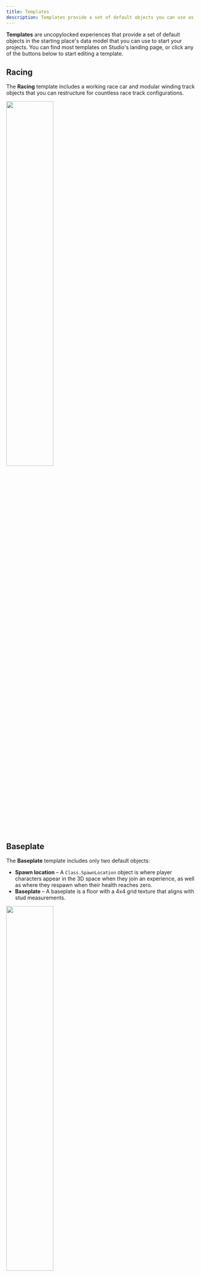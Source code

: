```yaml
---
title: Templates
description: Templates provide a set of default objects you can use as the foundation for your experiences.
---
```


**Templates** are uncopylocked experiences that provide a set of default objects in the starting place's data model that you can use to start your projects. You can find most templates on Studio's landing page, or click any of the buttons below to start editing a template.

## Racing

The **Racing** template includes a working race car and modular winding track objects that you can restructure for countless race track configurations.

<img src="../assets/resources/templates/Racing-Template.png" width="50%" alt="" />

<UseStudioButton variant="" buttonTextTranslationKey="Action.EditInStudio" placeId="16078915506" universeId="5557500170" />

## Baseplate

The **Baseplate** template includes only two default objects:

- **Spawn location** – A `Class.SpawnLocation` object is where player characters appear in the 3D space when they join an experience, as well as where they respawn when their health reaches zero.
- **Baseplate** – A baseplate is a floor with a 4x4 grid texture that aligns with stud measurements.

<img src="../assets/resources/templates/Baseplate-Template.png" width="50%" alt="" />

<UseStudioButton variant="" buttonTextTranslationKey="Action.EditInStudio" placeId="95206881" universeId="28220420" />

## Modern City

The **Modern City** template includes modular wall, window, and door objects you can snap together to create unique building variations.

<img src="../assets/tutorials/assembling-modular-environments/Overview-Asset-Kit.png" width="50%" alt="" />

<UseStudioButton variant="" buttonTextTranslationKey="Action.EditInStudio" placeId="13165709401" universeId="4594822820" />

## Village

The **Village** template includes house, garden, and orchard objects that you can reuse to create rural villages.

<img src="../assets/resources/templates/Village-Template.png" width="50%" alt="" />

<UseStudioButton variant="" buttonTextTranslationKey="Action.EditInStudio" placeId="520390648" universeId="202770430" />

## Castle

The **Castle** template includes castle and foliage objects that you can reconfigure to create destructible kingdoms.

<img src="../assets/resources/templates/Castle-Template.png" width="50%" alt="" />

<UseStudioButton variant="" buttonTextTranslationKey="Action.EditInStudio" placeId="203810088" universeId="93411794" />

## Suburban

The **Suburban** template includes common neighborhood objects such as homes, playground equipment, and a gas station that you can reuse to create destructible residential cities.

<img src="../assets/resources/templates/Suburban-Template.png" width="50%" alt="" />

<UseStudioButton variant="" buttonTextTranslationKey="Action.EditInStudio" placeId="366130569" universeId="138962641" />

## Pirate Island

The **Pirate Island** template includes a destructible ship with working cannons and multiple island examples that you can customize or reference as you create your own with the Terrain Editor.

<img src="../assets/resources/templates/Pirate-Island-Template.png" width="50%" alt="" />

<UseStudioButton variant="" buttonTextTranslationKey="Action.EditInStudio" placeId="264719325" universeId="107387509" />

## Obby

The **Obby** template includes common obstacle objects like checkpoints, fast pads, jump pads, and player hazards that you can reconfigure to create your own courses.

<img src="../assets/resources/templates/Obby-Template.png" width="50%" alt="" />

<UseStudioButton variant="" buttonTextTranslationKey="Action.EditInStudio" placeId="203812057" universeId="93412282" />

## Starting Place

The **Starting Place** template includes many basic objects to assist creators in becoming familiar with core Studio functionality, such as modifying basic parts and using the Terrain Editor.

<img src="../assets/resources/templates/Starting-Place-Template.png" width="50%" alt="" />

<UseStudioButton variant="" buttonTextTranslationKey="Action.EditInStudio" placeId="379736082" universeId="142606178" />

## Line Runner

The **Line Runner** template includes simple 3D objects and scripts that provide infinite side-scrolling gameplay. You can modify the 3D objects to create new courses in which players try to beat their score in every round.

<img src="../assets/resources/templates/Line-Runner-Template.png" width="50%" alt="" />

<UseStudioButton variant="" buttonTextTranslationKey="Action.EditInStudio" placeId="301530843" universeId="115791780" />

## Capture the Flag

The **Capture the Flag** template includes simple 3D objects and scripts that divide players into a blue or red team, then start a five minute timer which each team tries to take the other team's flag and return across the center line. You can modify the arena, teams, and timer for unique gameplay variations.

<img src="../assets/resources/templates/CTF-Template.png" width="50%" alt="" />

<UseStudioButton variant="" buttonTextTranslationKey="Action.EditInStudio" placeId="92721754" universeId="37613887" />

## Team / FFA Arena

The **Team / FFA Arena** template includes simple 3D objects and scripts that allow players to fight each other in free for all arena. You can customize each object to create unique arenas that meet your own gameplay requirements.

<img src="../assets/resources/templates/FFA-Template.png" width="50%" alt="" />

<UseStudioButton variant="" buttonTextTranslationKey="Action.EditInStudio" placeId="301529772" universeId="115791512" />

## Combat

The **Combat** template includes three different objects that players can equip and store to their inventory during gameplay: a sword, pistol, and health pack. You can use these objects to create action and adventure experiences.

<img src="../assets/resources/templates/Combat-Template.png" width="50%" alt="" />

<UseStudioButton variant="" buttonTextTranslationKey="Action.EditInStudio" placeId="203885589" universeId="93431584" />

## Concert

The **Concert** template includes high-quality 3D objects and scripts that allow players to transition between different sequences of events, such as waiting in a lobby, then teleporting to a concert. You can customize this space to transition players between multiple scenes and synchronize complex animations and visuals to a timeline.

For more information, see [Event Sequencer](../resources/modules/event-sequencer.md).

<img src="../assets/resources/templates/Concert-Template.png" width="50%" alt="" />

<UseStudioButton variant="" buttonTextTranslationKey="Action.EditInStudio" placeId="10275826693" universeId="3760683948" />

## Move It Simulator

The **Move It Simulator** template includes high-quality 3D objects and scripts that allow players to level up by moving around the 3D space. You can modify the 3D objects and terrain to create new courses.

<img src="../assets/resources/templates/MIS-Template.png" width="50%" alt="" />

<UseStudioButton variant="" buttonTextTranslationKey="Action.EditInStudio" placeId="5353920686" universeId="1876281622" />

## Mansion of Wonder

The **Mansion of Wonder** template includes high-quality 3D objects and scripts that allow players to ride on a cart through a set track, and shoot at enemies in each new area. You can modify the 3D objects and the track itself to create new courses, and have players try to beat their high score in every round.

<img src="../assets/resources/templates/MOW-Template.png" width="50%" alt="" />

<UseStudioButton variant="" buttonTextTranslationKey="Action.EditInStudio" placeId="6936227200" universeId="2653926164" />

## Flat Terrain

The **Flat Terrain** template includes an empty data model with a flat, grassy terrain.

<img src="../assets/resources/templates/Flat-Terrain-Template.png" width="50%" alt="" />

<UseStudioButton variant="" buttonTextTranslationKey="Action.EditInStudio" placeId="95206192" universeId="28223770" />

## Classic Racing

The **Classic Racing** template includes simple working race cars and track checkpoints objects that you can use to create racing experiences through terrain.

<img src="../assets/resources/templates/Classic-Racing-Template.png" width="50%" alt="" />

<UseStudioButton variant="" buttonTextTranslationKey="Action.EditInStudio" placeId="215383192" universeId="95830130" />

## Classic Baseplate

The **Classic Baseplate** template includes only one default object: a baseplate with a legacy stud texture.

<img src="../assets/resources/templates/Classic-Baseplate-Template.png" width="50%" alt="" />

<UseStudioButton variant="" buttonTextTranslationKey="Action.EditInStudio" placeId="6560363541" universeId="2464612126" />
